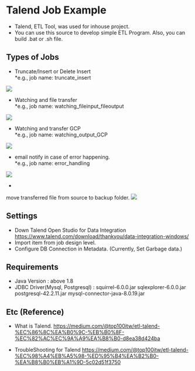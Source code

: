 # Talend Job Example
- Talend, ETL Tool, was used for inhouse project.
- You can use this source to develop simple ETL Program. Also, you can build .bat or .sh file.




## Types of Jobs

- Truncate/Insert or Delete Insert
  <br> *e.g., job name: truncate_insert
<div>
  <img src = "https://user-images.githubusercontent.com/4458815/78332219-8abd7a00-75c2-11ea-84e1-3f01b64b87ca.png">
</div>

- Watching and file transfer
  <br> *e.g., job name: watching_fileinput_fileoutput
<div>
  <img src = "https://user-images.githubusercontent.com/4458815/79188325-b3166580-7e59-11ea-9fa1-a0724ce59951.png">
</div>

- Watching and transfer GCP
<br> *e.g., job name: watching_output_GCP
<div>
  <img src = "https://user-images.githubusercontent.com/4458815/79188382-d214f780-7e59-11ea-9074-8ba7371e6408.png">
</div>

- email notify in case of error happening.
<br> *e.g., job name: error_handling
<div>
  <img src = "https://user-images.githubusercontent.com/4458815/79188421-e953e500-7e59-11ea-82be-865fcdf2ff5f.png">
</div>

- 
<div> move transferred file from source to backup folder.
  <img src = "https://user-images.githubusercontent.com/4458815/79424386-070c8000-7ffb-11ea-814b-843f383b87e5.png">
</div>


## Settings
- Down Talend Open Studio for Data Integration
https://www.talend.com/download/thankyou/data-integration-windows/
- Import item from job design level.
- Configure DB Connection in Metadata. (Currently, Set Garbage data.)

## Requirements

 - Java Version : above 1.8 
 - JDBC Driver(Mysql, Postgresql) :
    squirrel-6.0.0.jar
    sqlexplorer-6.0.0.jar
    postgresql-42.2.11.jar
    mysql-connector-java-8.0.19.jar


## Etc (Reference)
- What is Talend.
https://medium.com/@top100itw/etl-talend-%EC%86%8C%EA%B0%9C-%EB%B0%8F-%EC%82%AC%EC%9A%A9%EA%B8%B0-d8ea38d424ba

- TroubleShooting for Talend
https://medium.com/@top100itw/etl-talend-%EC%98%A4%EB%A5%98-%ED%95%B4%EA%B2%B0-%EA%B8%B0%EB%A1%9D-5c02d51f3750




